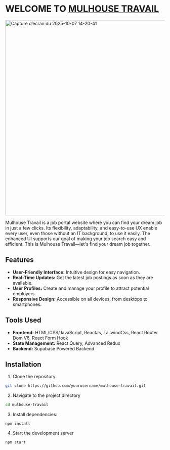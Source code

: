 # WELCOME TO [MULHOUSE TRAVAIL](https://mulhouse-travail.netlify.app/)


<img width="1286" height="618" alt="Capture d’écran du 2025-10-07 14-20-41" src="https://github.com/user-attachments/assets/bf299402-bf88-4b81-bc16-52e7e27e520a" />



Mulhouse Travail is a job portal website where you can find your dream job in just a few clicks. Its flexibility, adaptability, and easy-to-use UX enable every user, even those without an IT background, to use it easily. The enhanced UI supports our goal of making your job search easy and efficient. This is Mulhouse Travail—let's find your dream job together.

## Features
- **User-Friendly Interface:** Intuitive design for easy navigation.
- **Real-Time Updates:** Get the latest job postings as soon as they are available.
- **User Profiles:** Create and manage your profile to attract potential employers.
- **Responsive Design:** Accessible on all devices, from desktops to smartphones.

## Tools Used
- **Frontend:** HTML/CSS/JavaScript, ReactJs, TailwindCss, React Router Dom V6, React Form Hook
- **State Management:** React Query, Advanced Redux
- **Backend:** Supabase Powered Backend

## Installation
1. Clone the repository:
```sh
git clone https://github.com/yourusername/mulhouse-travail.git
```
2. Navigate to the project directory
 ```sh
cd mulhouse-travail
```
3. Install dependencies:
```
npm install
```
4. Start the development server

``` 
npm start 
